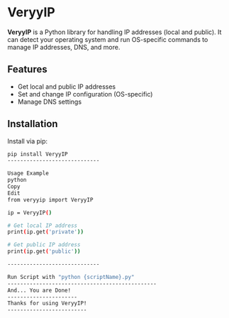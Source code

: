# VeryyIP

**VeryyIP** is a Python library for handling IP addresses (local and public). It can detect your operating system and run OS-specific commands to manage IP addresses, DNS, and more.

## Features

- Get local and public IP addresses
- Set and change IP configuration (OS-specific)
- Manage DNS settings

## Installation

Install via pip:

```bash
pip install VeryyIP
-----------------------------

Usage Example
python
Copy
Edit
from veryyip import VeryyIP

ip = VeryyIP()

# Get local IP address
print(ip.get('private'))

# Get public IP address
print(ip.get('public'))

-----------------------------

Run Script with "python {scriptName}.py"
-----------------------------------------------
And... You are Done! 
----------------------
Thanks for using VeryyIP!
-------------------------
